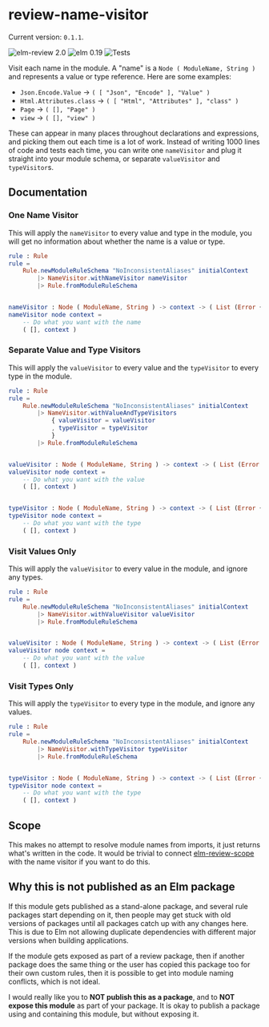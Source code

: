 # review-name-visitor

Current version: `0.1.1`.

![elm-review 2.0](https://img.shields.io/badge/elm--review-2.0-%231293D8)
![elm 0.19](https://img.shields.io/badge/elm-0.19-%231293D8)
![Tests](https://github.com/sparksp/elm-review-name-visitor/workflows/Tests/badge.svg)

Visit each name in the module. A "name" is a `Node ( ModuleName, String )` and represents a value or type reference. Here are some examples:

  - `Json.Encode.Value` -> `( [ "Json", "Encode" ], "Value" )`
  - `Html.Attributes.class` -> `( [ "Html", "Attributes" ], "class" )`
  - `Page` -> `( [], "Page" )`
  - `view` -> `( [], "view" )`

These can appear in many places throughout declarations and expressions, and picking them out each time is a lot of work.  Instead of writing 1000 lines of code and tests each time, you can write one `nameVisitor` and plug it straight into your module schema, or separate `valueVisitor` and `typeVisitor`s.

## Documentation

### One Name Visitor

This will apply the `nameVisitor` to every value and type in the module, you will get no information about whether the name is a value or type.

```elm
rule : Rule
rule =
    Rule.newModuleRuleSchema "NoInconsistentAliases" initialContext
        |> NameVisitor.withNameVisitor nameVisitor
        |> Rule.fromModuleRuleSchema


nameVisitor : Node ( ModuleName, String ) -> context -> ( List (Error {}), context )
nameVisitor node context =
    -- Do what you want with the name
    ( [], context )
```

### Separate Value and Type Visitors

This will apply the `valueVisitor` to every value and the `typeVisitor` to every type in the module.


```elm
rule : Rule
rule =
    Rule.newModuleRuleSchema "NoInconsistentAliases" initialContext
        |> NameVisitor.withValueAndTypeVisitors
            { valueVisitor = valueVisitor
            , typeVisitor = typeVisitor
            }
        |> Rule.fromModuleRuleSchema


valueVisitor : Node ( ModuleName, String ) -> context -> ( List (Error {}), context )
valueVisitor node context =
    -- Do what you want with the value
    ( [], context )


typeVisitor : Node ( ModuleName, String ) -> context -> ( List (Error {}), context )
typeVisitor node context =
    -- Do what you want with the type
    ( [], context )
```

### Visit Values Only

This will apply the `valueVisitor` to every value in the module, and ignore any types.


```elm
rule : Rule
rule =
    Rule.newModuleRuleSchema "NoInconsistentAliases" initialContext
        |> NameVisitor.withValueVisitor valueVisitor
        |> Rule.fromModuleRuleSchema


valueVisitor : Node ( ModuleName, String ) -> context -> ( List (Error {}), context )
valueVisitor node context =
    -- Do what you want with the value
    ( [], context )
```

### Visit Types Only

This will apply the `typeVisitor` to every type in the module, and ignore any values.


```elm
rule : Rule
rule =
    Rule.newModuleRuleSchema "NoInconsistentAliases" initialContext
        |> NameVisitor.withTypeVisitor typeVisitor
        |> Rule.fromModuleRuleSchema


typeVisitor : Node ( ModuleName, String ) -> context -> ( List (Error {}), context )
typeVisitor node context =
    -- Do what you want with the type
    ( [], context )
```

## Scope

This makes no attempt to resolve module names from imports, it just returns what's written in the code.  It would be trivial to connect [elm-review-scope] with the name visitor if you want to do this.

[elm-review-scope]: http://github.com/jfmengels/elm-review-scope/

## Why this is not published as an Elm package

If this module gets published as a stand-alone package, and several rule packages start depending on it, then people may get stuck with old versions of packages until all packages catch up with any changes here. This is due to Elm not allowing duplicate dependencies with different major versions when building applications.

If the module gets exposed as part of a review package, then if another package does the same thing or the user has copied this package too for their own custom rules, then it is possible to get into module naming conflicts, which is not ideal.

I would really like you to **NOT publish this as a package**, and to **NOT expose this module** as part of your package. It is okay to publish a package using and containing this module, but without exposing it.